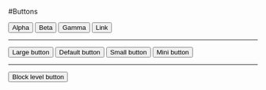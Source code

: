 #Buttons

<a href="#"><button type="button" class="btn">Alpha</button></a>
<a href="#"><button type="button" class="btn btn--beta">Beta</button></a>
<a href="#"><button type="button" class="btn btn--gamma">Gamma</button></a>
<a href="#"><button type="button" class="btn btn--link">Link</button></a>

<hr class="styleguide--hr" />

<a href="#"><button type="button" class="btn btn--lg">Large button</button></a>
<a href="#"><button type="button" class="btn">Default button</button></a>
<a href="#"><button type="button" class="btn btn--sm">Small button</button></a>
<a href="#"><button type="button" class="btn btn--xs">Mini button</button></a>

<hr class="styleguide--hr" />

<a href="#"><button type="button" class="btn btn--lg btn--block">Block level button</button></a>